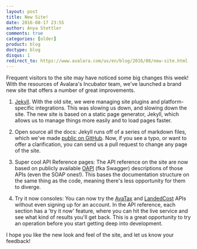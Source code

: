 ```yaml
---
layout: post
title: New Site!
date: 2016-08-17 23:55
author: Anya Stettler
comments: true
categories: [older]
product: blog
doctype: blog
disqus: 1
redirect_to: https://www.avalara.com/us/en/blog/2016/08/new-site.html
---
```


Frequent visitors to the site may have noticed some big changes this week! With the resources of Avalara's Incubator team, we've launched a brand new site that offers a number of great improvements.

1. <a href="https://jekyllrb.com/">Jekyll</a>. With the old site, we were managing site plugins and platform-specific integrations. This was slowing us down, and slowing down the site. The new site is based on a static page generator, Jekyll, which allows us to manage things more easily and to load pages faster.

2. Open source all the docs: Jekyll runs off of a series of markdown files, which we've made <a href="https://github.com/avalara/developer-dot">public on GitHub</a>. Now, if you see a typo, or want to offer a clarification, you can send us a pull request to change any page of the site.

3. Super cool API Reference pages: The API reference on the site are now based on publicly available <a href="https://openapis.org/">OAPI</a> (fka Swagger) descriptions of those APIs (even the SOAP ones!). This bases the documentation structure on the same thing as the code, meaning there's less opportunity for them to diverge.

4. Try it now consoles: You can now try the <a href="getTax">AvaTax</a> and <a href="/api-reference/landedcost/methods/calculate">LandedCost</a> APIs without even signing up for an account. In the API reference, each section has a 'try it now' feature, where you can hit the live service and see what kind of results you'll get back. This is a great opportunity to try an operation before you start getting deep into development.

I hope you like the new look and feel of the site, and let us know your feedback!
